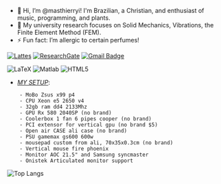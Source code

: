 - 👋 Hi, I’m @masthierryi! I'm Brazilian, a Christian, and enthusiast of music, programming, and plants.
- 👀 My university research focuses on Solid Mechanics, Vibrations, the Finite Element Method (FEM).
- ⚡ Fun fact: I’m allergic to certain perfumes!

[![Lattes](https://img.shields.io/badge/Lattes-lightgray?style=flat-square)](https://www.researchgate.net/profile/Thierry-Melo-Madeira)
[![ResearchGate](https://img.shields.io/badge/ResearchGate-00CCBB?style=flat-square&logo=ResearchGate&logoColor=white)](https://www.researchgate.net/profile/Thierry-Melo-Madeira)
[![Gmail Badge](https://img.shields.io/badge/-Gmail-c14438?style=flat-square&logo=Gmail&logoColor=white&link=mailto:thierrymiqueiasgmail.com)](mailto:thierrymiqueias@gmail.com)

![LaTeX](https://img.shields.io/badge/MATLAB®-blue?style=flat-square&amp%logo=MATLAB)
![Matlab](https://img.shields.io/badge/latex-%23008080.svg?style=flat-square&logo=latex&logoColor=white)
![HTML5](https://img.shields.io/badge/html5-%23E34F26.svg?style=flat-square&logo=html5&logoColor=white)

- [_MY SETUP_](https://github.com/user/repository/fork](https://www.youtube.com/shorts/E1gf_QgH1ng)):
```
    - MoBo Zsus x99 p4 
    - CPU Xeon e5 2650 v4
    - 32gb ram dd4 2133Mhz
    - GPU Rx 580 2040SP (no brand)
    - Coolerbox 1 fan 6 pipes cooper (no brand)
    - PCI extensor for vertical gpu (no brand $5)
    - Open air CASE ali case (no brand)
    - PSU gamemax gs600 600w
    - mousepad custom from ali, 70x35x0.3cm (no brand)
    - Vertical mouse fire phoenix
    - Monitor AOC 21.5" and Samsung syncmaster
    - Onistek Articulated monitor support
  ```

![Top Langs](https://github-readme-stats.vercel.app/api/top-langs/?username=masthierryi&size_weight=0.5&count_weight=0.5)

<!---
masthierryi/masthierryi is a ✨ special ✨ repository because its `README.md` (this file) appears on your GitHub profile.
You can click the Preview link to take a look at your changes.
--->

